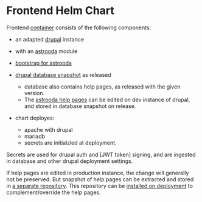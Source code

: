 # Frontend Helm Chart

Frontend [container](https://gitlab.astro.unige.ch/oda/frontend/frontend-container) consists of the following components:
* an adapted [drupal](https://github.com/oda-hub/frontend-drupal7-for-astrooda) instance
* with an [astrooda](https://github.com/oda-hub/frontend-astrooda) module
* [bootstrap for astrooda](https://gitlab.astro.unige.ch/oda/frontend/bootstrap_astrooda)
* [drupal database snapshot](https://github.com/oda-hub/frontend-drupal7-db-for-astrooda) as released 
  * database also contains help pages, as released with the given version.
  * The [astrooda help pages](https://github.com/oda-hub/astrooda-help-pages) can be edited on dev instance of drupal, and stored in database snapshot on release.

* chart deployes:
  * apache with drupal
  * mariadb
  * secrets are initialzied at deployment. 
  
Secrets are used for drupal auth and [JWT token] signing, and are ingested in database and other drupal deployment settings.


If help pages are edited in production instance, the change will generally not be preserved. But snapshot of help pages can be extracted and stored in [a separate repository](https://gitlab.astro.unige.ch/oda/docs/help-pages). This repository can be [installed on deployment](https://github.com/oda-hub/astrooda-helppage-manager) to complement/override the help pages.

